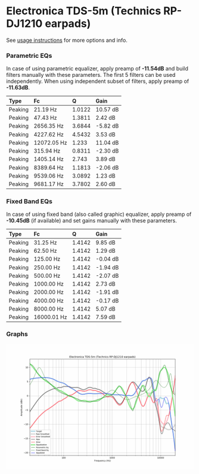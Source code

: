 # Electronica TDS-5m (Technics RP-DJ1210 earpads)
See [usage instructions](https://github.com/jaakkopasanen/AutoEq#usage) for more options and info.

### Parametric EQs
In case of using parametric equalizer, apply preamp of **-11.54dB** and build filters manually
with these parameters. The first 5 filters can be used independently.
When using independent subset of filters, apply preamp of **-11.63dB**.

| Type    | Fc          |      Q | Gain     |
|:--------|:------------|:-------|:---------|
| Peaking | 21.19 Hz    | 1.0122 | 10.57 dB |
| Peaking | 47.43 Hz    | 1.3811 | 2.42 dB  |
| Peaking | 2656.35 Hz  | 3.6844 | -5.82 dB |
| Peaking | 4227.62 Hz  | 4.5432 | 3.53 dB  |
| Peaking | 12072.05 Hz | 1.233  | 11.04 dB |
| Peaking | 315.94 Hz   | 0.8311 | -2.30 dB |
| Peaking | 1405.14 Hz  | 2.743  | 3.89 dB  |
| Peaking | 8389.64 Hz  | 1.1813 | -2.06 dB |
| Peaking | 9539.06 Hz  | 3.0892 | 1.23 dB  |
| Peaking | 9681.17 Hz  | 3.7802 | 2.60 dB  |

### Fixed Band EQs
In case of using fixed band (also called graphic) equalizer, apply preamp of **-10.45dB**
(if available) and set gains manually with these parameters.

| Type    | Fc          |      Q | Gain     |
|:--------|:------------|:-------|:---------|
| Peaking | 31.25 Hz    | 1.4142 | 9.85 dB  |
| Peaking | 62.50 Hz    | 1.4142 | 1.29 dB  |
| Peaking | 125.00 Hz   | 1.4142 | -0.04 dB |
| Peaking | 250.00 Hz   | 1.4142 | -1.94 dB |
| Peaking | 500.00 Hz   | 1.4142 | -2.07 dB |
| Peaking | 1000.00 Hz  | 1.4142 | 2.73 dB  |
| Peaking | 2000.00 Hz  | 1.4142 | -1.91 dB |
| Peaking | 4000.00 Hz  | 1.4142 | -0.17 dB |
| Peaking | 8000.00 Hz  | 1.4142 | 5.07 dB  |
| Peaking | 16000.01 Hz | 1.4142 | 7.59 dB  |

### Graphs
![](./Electronica%20TDS-5m%20(Technics%20RP-DJ1210%20earpads).png)